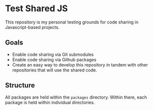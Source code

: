 # Test Shared JS

This repository is my personal testing grounds for code sharing in Javascript-based projects.

## Goals

- Enable code sharing via Git submodules
- Enable code sharing via Github packages
- Create an easy way to develop this repository in tandem with other repositories that will use the shared code.

## Structure

All packages are held within the `packages` directory. Within there, each package is held within individual directories.
